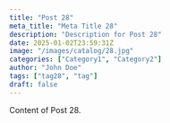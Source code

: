 ```yaml
---
title: "Post 28"
meta_title: "Meta Title 28"
description: "Description for Post 28"
date: 2025-01-02T23:59:31Z
image: "/images/catalog/28.jpg"
categories: ["Category1", "Category2"]
author: "John Doe"
tags: ["tag28", "tag"]
draft: false
---
```


Content of Post 28.
